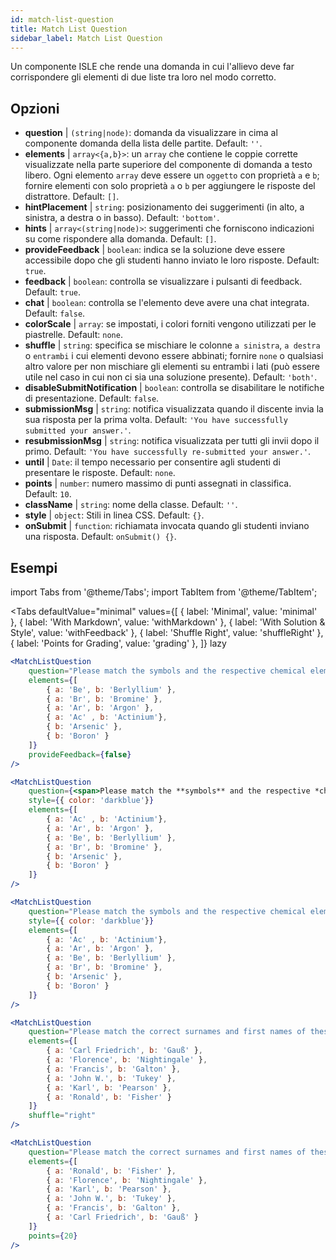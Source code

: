 ```yaml
---
id: match-list-question 
title: Match List Question
sidebar_label: Match List Question
---
```


Un componente ISLE che rende una domanda in cui l'allievo deve far corrispondere gli elementi di due liste tra loro nel modo corretto.

## Opzioni

* __question__ | `(string|node)`: domanda da visualizzare in cima al componente domanda della lista delle partite. Default: `''`.
* __elements__ | `array<{a,b}>`: un `array` che contiene le coppie corrette visualizzate nella parte superiore del componente di domanda a testo libero. Ogni elemento `array` deve essere un `oggetto` con proprietà `a` e `b`; fornire elementi con solo proprietà `a` o `b` per aggiungere le risposte del distrattore. Default: `[]`.
* __hintPlacement__ | `string`: posizionamento dei suggerimenti (in alto, a sinistra, a destra o in basso). Default: `'bottom'`.
* __hints__ | `array<(string|node)>`: suggerimenti che forniscono indicazioni su come rispondere alla domanda. Default: `[]`.
* __provideFeedback__ | `boolean`: indica se la soluzione deve essere accessibile dopo che gli studenti hanno inviato le loro risposte. Default: `true`.
* __feedback__ | `boolean`: controlla se visualizzare i pulsanti di feedback. Default: `true`.
* __chat__ | `boolean`: controlla se l'elemento deve avere una chat integrata. Default: `false`.
* __colorScale__ | `array`: se impostati, i colori forniti vengono utilizzati per le piastrelle. Default: `none`.
* __shuffle__ | `string`: specifica se mischiare le colonne `a sinistra`, `a destra` o `entrambi` i cui elementi devono essere abbinati; fornire `none` o qualsiasi altro valore per non mischiare gli elementi su entrambi i lati (può essere utile nel caso in cui non ci sia una soluzione presente). Default: `'both'`.
* __disableSubmitNotification__ | `boolean`: controlla se disabilitare le notifiche di presentazione. Default: `false`.
* __submissionMsg__ | `string`: notifica visualizzata quando il discente invia la sua risposta per la prima volta. Default: `'You have successfully submitted your answer.'`.
* __resubmissionMsg__ | `string`: notifica visualizzata per tutti gli invii dopo il primo. Default: `'You have successfully re-submitted your answer.'`.
* __until__ | `Date`: il tempo necessario per consentire agli studenti di presentare le risposte. Default: `none`.
* __points__ | `number`: numero massimo di punti assegnati in classifica. Default: `10`.
* __className__ | `string`: nome della classe. Default: `''`.
* __style__ | `object`: Stili in linea CSS. Default: `{}`.
* __onSubmit__ | `function`: richiamata invocata quando gli studenti inviano una risposta. Default: `onSubmit() {}`.


## Esempi

import Tabs from '@theme/Tabs';
import TabItem from '@theme/TabItem';

<Tabs
    defaultValue="minimal"
    values={[
        { label: 'Minimal', value: 'minimal' },
        { label: 'With Markdown', value: 'withMarkdown' },
        { label: 'With Solution & Style', value: 'withFeedback' },
        { label: 'Shuffle Right', value: 'shuffleRight' },
        { label: 'Points for Grading', value: 'grading' },
    ]}
    lazy
>

<TabItem value="minimal">

```jsx live
<MatchListQuestion
    question="Please match the symbols and the respective chemical element."
    elements={[
        { a: 'Be', b: 'Berlyllium' },
        { a: 'Br', b: 'Bromine' },
        { a: 'Ar', b: 'Argon' },
        { a: 'Ac' , b: 'Actinium'},
        { b: 'Arsenic' },
        { b: 'Boron' }
    ]}
    provideFeedback={false}
/>
```
</TabItem>

<TabItem value="withMarkdown">

```jsx live
<MatchListQuestion
    question={<span>Please match the **symbols** and the respective *chemical* element.</span>}
    style={{ color: 'darkblue'}}
    elements={[
        { a: 'Ac' , b: 'Actinium'},
        { a: 'Ar', b: 'Argon' },
        { a: 'Be', b: 'Berlyllium' },
        { a: 'Br', b: 'Bromine' },
        { b: 'Arsenic' },
        { b: 'Boron' }
    ]}
/>
```
</TabItem>

<TabItem value="withFeedback">

```jsx live
<MatchListQuestion
    question="Please match the symbols and the respective chemical element."
    style={{ color: 'darkblue'}}
    elements={[
        { a: 'Ac' , b: 'Actinium'},
        { a: 'Ar', b: 'Argon' },
        { a: 'Be', b: 'Berlyllium' },
        { a: 'Br', b: 'Bromine' },
        { b: 'Arsenic' },
        { b: 'Boron' }
    ]}
/>
```
</TabItem>

<TabItem value="shuffleRight">

```jsx live
<MatchListQuestion
    question="Please match the correct surnames and first names of these statisticians."
    elements={[
        { a: 'Carl Friedrich', b: 'Gauß' },
        { a: 'Florence', b: 'Nightingale' },
        { a: 'Francis', b: 'Galton' },
        { a: 'John W.', b: 'Tukey' },
        { a: 'Karl', b: 'Pearson' },
        { a: 'Ronald', b: 'Fisher' }
    ]}
    shuffle="right"
/>
```
</TabItem>

<TabItem value="grading">

```jsx live
<MatchListQuestion
    question="Please match the correct surnames and first names of these statisticians."
    elements={[
        { a: 'Ronald', b: 'Fisher' },
        { a: 'Florence', b: 'Nightingale' },
        { a: 'Karl', b: 'Pearson' },
        { a: 'John W.', b: 'Tukey' },
        { a: 'Francis', b: 'Galton' },
        { a: 'Carl Friedrich', b: 'Gauß' }
    ]}
    points={20}
/>
```
</TabItem>

</Tabs>
